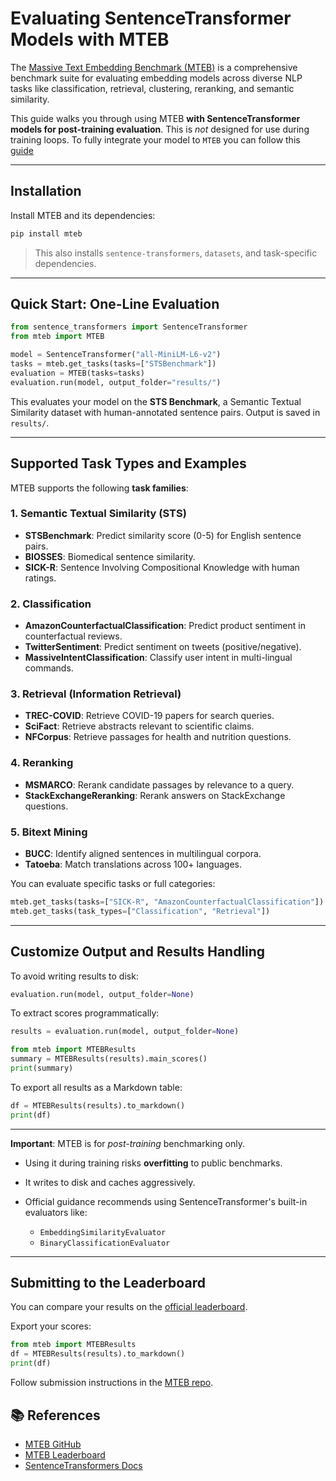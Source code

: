 # Evaluating SentenceTransformer Models with MTEB

The [Massive Text Embedding Benchmark (MTEB)](https://github.com/embeddings-benchmark/mteb) is a comprehensive benchmark suite for evaluating embedding models across diverse NLP tasks like classification, retrieval, clustering, reranking, and semantic similarity.

This guide walks you through using MTEB **with SentenceTransformer models for post-training evaluation**. This is *not* designed for use during training loops. To fully integrate your model to `MTEB` you can follow this [guide](https://github.com/embeddings-benchmark/mteb/blob/main/docs/adding_a_model.md)

---

## Installation

Install MTEB and its dependencies:

```bash
pip install mteb
```

> This also installs `sentence-transformers`, `datasets`, and task-specific dependencies.

---

##  Quick Start: One-Line Evaluation

```python
from sentence_transformers import SentenceTransformer
from mteb import MTEB

model = SentenceTransformer("all-MiniLM-L6-v2")
tasks = mteb.get_tasks(tasks=["STSBenchmark"])
evaluation = MTEB(tasks=tasks)
evaluation.run(model, output_folder="results/")
```

This evaluates your model on the **STS Benchmark**, a Semantic Textual Similarity dataset with human-annotated sentence pairs. Output is saved in `results/`.

---

##  Supported Task Types and Examples

MTEB supports the following **task families**:

### 1. **Semantic Textual Similarity (STS)**

* **STSBenchmark**: Predict similarity score (0-5) for English sentence pairs.
* **BIOSSES**: Biomedical sentence similarity.
* **SICK-R**: Sentence Involving Compositional Knowledge with human ratings.

### 2. **Classification**

* **AmazonCounterfactualClassification**: Predict product sentiment in counterfactual reviews.
* **TwitterSentiment**: Predict sentiment on tweets (positive/negative).
* **MassiveIntentClassification**: Classify user intent in multi-lingual commands.

### 3. **Retrieval (Information Retrieval)**

* **TREC-COVID**: Retrieve COVID-19 papers for search queries.
* **SciFact**: Retrieve abstracts relevant to scientific claims.
* **NFCorpus**: Retrieve passages for health and nutrition questions.

### 4. **Reranking**

* **MSMARCO**: Rerank candidate passages by relevance to a query.
* **StackExchangeReranking**: Rerank answers on StackExchange questions.

### 5. **Bitext Mining**

* **BUCC**: Identify aligned sentences in multilingual corpora.
* **Tatoeba**: Match translations across 100+ languages.

You can evaluate specific tasks or full categories:

```python
mteb.get_tasks(tasks=["SICK-R", "AmazonCounterfactualClassification"])
mteb.get_tasks(task_types=["Classification", "Retrieval"])
```

---

##  Customize Output and Results Handling

To avoid writing results to disk:

```python
evaluation.run(model, output_folder=None)
```

To extract scores programmatically:

```python
results = evaluation.run(model, output_folder=None)

from mteb import MTEBResults
summary = MTEBResults(results).main_scores()
print(summary)
```

To export all results as a Markdown table:

```python
df = MTEBResults(results).to_markdown()
print(df)
```

---


**Important**: MTEB is for *post-training* benchmarking only.

* Using it during training risks **overfitting** to public benchmarks.
* It writes to disk and caches aggressively.
* Official guidance recommends using SentenceTransformer's built-in evaluators like:

  * `EmbeddingSimilarityEvaluator`
  * `BinaryClassificationEvaluator`

---

## Submitting to the Leaderboard

You can compare your results on the [official leaderboard](https://huggingface.co/spaces/mteb/leaderboard).

Export your scores:

```python
from mteb import MTEBResults
df = MTEBResults(results).to_markdown()
print(df)
```

Follow submission instructions in the [MTEB repo](https://github.com/embeddings-benchmark/mteb).


## 📚 References

* [MTEB GitHub](https://github.com/embeddings-benchmark/mteb)
* [MTEB Leaderboard](https://huggingface.co/spaces/mteb/leaderboard)
* [SentenceTransformers Docs](https://www.sbert.net/)

